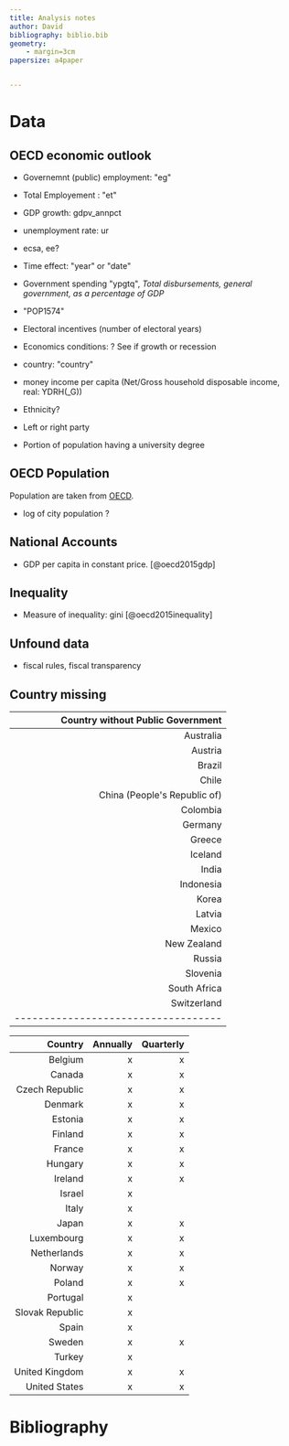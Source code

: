 ```yaml
---
title: Analysis notes
author: David
bibliography: biblio.bib
geometry:
    - margin=3cm
papersize: a4paper


---
```


<!-- \bibliography{biblio.bib} So that RefTeX knows about the bibliography -->

# Data

## OECD economic outlook

- Governemnt (public) employment: "eg"
- Total Employement : "et"
- GDP growth: gdpv_annpct
- unemployment rate: ur
- ecsa, ee?
- Time effect: "year" or "date"
- Government spending "ypgtq", *Total disbursements, general government, as a percentage of GDP*

- "POP1574"
- Electoral incentives (number of electoral years)
- Economics conditions: ? See if growth or recession
- country: "country"
- money income per capita (Net/Gross household disposable income, real: YDRH(_G))

- Ethnicity?
- Left or right party
- Portion of population having a university degree

## OECD Population

Population are taken from 
[OECD](http://stats.oecd.org/Index.aspx?DatasetCode=POP_FIVE_HIST).

- log of city population ?


## National Accounts

- GDP per capita in constant price. [@oecd2015gdp]

## Inequality

- Measure of inequality: gini [@oecd2015inequality]

## Unfound data

- fiscal rules, fiscal transparency

## Country missing


| Country without Public Government |
|----------------------------------:|
| Australia                         |
| Austria                           |
| Brazil                            |
| Chile                             |
| China (People's Republic of)      |
| Colombia                          |
| Germany                           |
| Greece                            |
| Iceland                           |
| India                             |
| Indonesia                         |
| Korea                             |
| Latvia                            |
| Mexico                            |
| New Zealand                       |
| Russia                            |
| Slovenia                          |
| South Africa                      |
| Switzerland                       |
|-----------------------------------|



| Country         | Annually | Quarterly |
|----------------:|---------:|----------:|
| Belgium         | x        | x         |
| Canada          | x        | x         |
| Czech Republic  | x        | x         |
| Denmark         | x        | x         |
| Estonia         | x        | x         |
| Finland         | x        | x         |
| France          | x        | x         |
| Hungary         | x        | x         |
| Ireland         | x        | x         |
| Israel          | x        |           |
| Italy           | x        |           |
| Japan           | x        | x         |
| Luxembourg      | x        | x         |
| Netherlands     | x        | x         |
| Norway          | x        | x         |
| Poland          | x        | x         |
| Portugal        | x        |           |
| Slovak Republic | x        |           |
| Spain           | x        |           |
| Sweden          | x        | x         |
| Turkey          | x        |           |
| United Kingdom  | x        | x         |
| United States   | x        | x         |


# Bibliography

